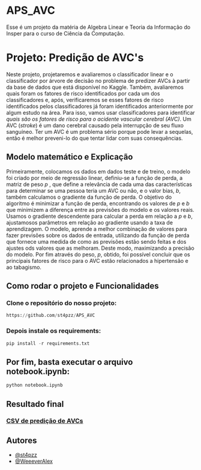# APS_AVC

Esse é um projeto da matéria de Algebra Linear e Teoria da Informação do Insper para o curso de Ciência da Computação.

# Projeto: Predição de AVC's

Neste projeto, projetaremos e avaliaremos o classificador linear e o classificador por árvore de decisão no problema de predizer AVCs à partir da base de dados que está disponível no Kaggle. Também, avaliaremos quais foram os fatores de risco identificados por cada um dos classificadores e, após, verificaremos se esses fatores de risco identificados pelos classificadores já foram identificados anteriormente por algum estudo na área. Para isso, vamos usar classificadores para identificar *quais são os fatores de risco para o acidente vascular cerebral (AVC)*. Um AVC (*stroke*) é um dano cerebral causado pela interrupção de seu fluxo sanguíneo. Ter um AVC é um problema sério porque pode levar a sequelas, então é melhor preveni-lo do que tentar lidar com suas consequências.



## Modelo matemático e Explicação

Primeiramente, colocamos os dados em dados teste e de treino, o modelo foi criado por meio de regressão linear, definiu-se a função de perda, a matriz de peso $p$ , que define a relevância de cada uma das características para determinar se uma pessoa teria um AVC ou não, e o valor bias, $b$, também calculamos o gradiente da função de perda. O objetivo do algoritmo é minimizar a função de perda, encontrando os valores de $p$ e $b$ que minimizem a diferença entre as previsões do modelo e os valores reais. Usamos o gradiente descendente para calcular a perda em relação a $p$ e $b$, ajustamosos parâmetros em relação ao gradiente usando a taxa de aprendizagem. O modelo, aprende a melhor combinação de valores para fazer previsões sobre os dados de entrada, utilizando da função de perda que fornece uma medida de como as previsões estão sendo feitas  e dos ajustes ods valores que as melhoram. Deste modo, maximizando a precisão do modelo. Por fim através do peso, $p$, obtido, foi possível concluir que os principais fatores de risco para o AVC estão relacionados a hipertensão e ao tabagismo. 

## Como rodar o projeto e Funcionalidades

### Clone o repositório do nosso projeto:

```py
https://github.com/st4pzz/APS_AVC
```

### Depois instale os requirements:

```py
pip install -r requirements.txt
```

## Por fim, basta executar o arquivo notebook.ipynb: 

```py
python notebook.ipynb
```

## Resultado final


### [CSV de predição de AVCs](https://github.com/st4pzz/APS_AVC/blob/main/healthcare-dataset-stroke-data.csv)

## Autores

- [@st4pzz](https://github.com/st4pzz)
- [@WeeeverAlex](https://github.com/WeeeverAlex)

